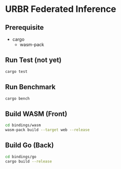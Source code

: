 # URBR Federated Inference

## Prerequisite
* cargo
  * wasm-pack

## Run Test (not yet)
```sh
cargo test
```

## Run Benchmark
```sh
cargo bench
```

## Build WASM (Front)
```sh
cd bindings/wasm
wasm-pack build --target web --release
```

## Build Go (Back)
```sh
cd bindings/go
cargo build --release
```
